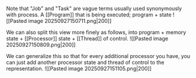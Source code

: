 Note that "Job" and "Task" are vague terms usually used synonymously with process.
A [[Program]] that is being executed; program + state
![[Pasted image 20250927150711.png|200]]

We can also split this view more finely as follows, into program + memory state + [[Processor]] state + [[Thread]] of control.
![[Pasted image 20250927150809.png|200]]

We can generalize this so that for every additional processor you have, you can just add another processor state and thread of control to the representation.
![[Pasted image 20250927151105.png|200]]